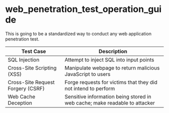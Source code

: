 # web_penetration_test_operation_guide
This is going to be a standardized way to conduct any web application penetration test.


| Test Case | Description |
|-----------|-------------|
|SQL Injection| Attempt to inject SQL into input points |
|Cross-Site Scripting (XSS)| Manipulate webpage to return malicious JavaScript to users| 
|Cross-Site Request Forgery (CSRF)| Forge requests for victims that they did not intend to perform|
|Web Cache Deception| Sensitive information being stored in web cache; make readable to attacker|
